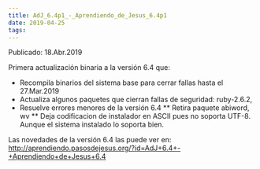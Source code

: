 ```yaml
---
title: AdJ_6.4p1_-_Aprendiendo_de_Jesus_6.4p1
date: 2019-04-25
tags:
---
```

Publicado: 18.Abr.2019

Primera actualización binaria a la versión 6.4 que:

* Recompila binarios del sistema base para cerrar fallas hasta el 27.Mar.2019
* Actualiza algunos paquetes que cierran fallas de seguridad: ruby-2.6.2, 
* Resuelve errores menores de la versión 6.4
** Retira paquete abiword, wv
** Deja codificacion de instalador en ASCII pues no soporta UTF-8. Aunque el sistema instalado lo soporta bien.

Las novedades de la versión 6.4 las puede ver en: 
http://aprendiendo.pasosdejesus.org/?id=AdJ+6.4+-+Aprendiendo+de+Jesus+6.4
